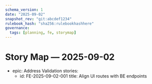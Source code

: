 ```yaml
---
schema_version: 1
date: "2025-09-02"
snapshot_rev: "git:abcdef1234"
rulebook_hash: "sha256:rulebookhashhere"
governance:
  tags: [planning, fe, storymap]
---
```

# Story Map — 2025-09-02

- epic: Address Validation
  stories:
    - id: FE-2025-09-02-001
      title: Align UI routes with BE endpoints

